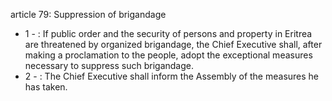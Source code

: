 article 79: Suppression of brigandage

<ul>
			<li>1 - : If public order and the security of persons and property in Eritrea are threatened by organized brigandage, the Chief Executive shall, after making a proclamation to the people, adopt the exceptional measures necessary to suppress such brigandage.<ul>
			</ul></li>			<li>2 - : The Chief Executive shall inform the Assembly of the measures he has taken.<ul>
			</ul></li></ul>